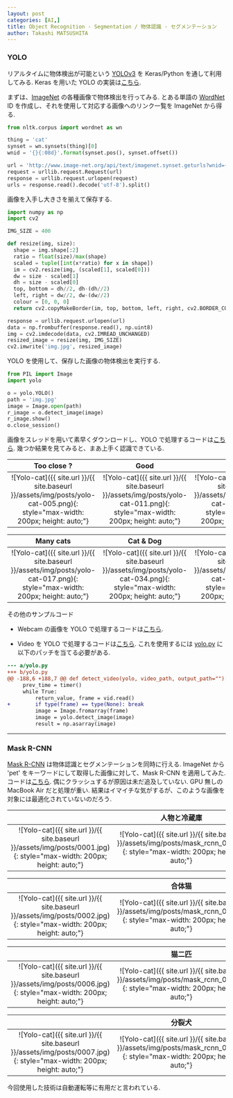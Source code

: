 ```yaml
---
layout: post
categories: [AI,]
title: Object Recognition - Segmentation / 物体認識 - セグメンテーション
author: Takashi MATSUSHITA
---
```


### YOLO
リアルタイムに物体検出が可能という [YOLOv3](https://pjreddie.com/darknet/yolo/) を Keras/Python を通して利用してみる. Keras を用いた YOLO の実装は[こちら](https://github.com/qqwweee/keras-yolo3).

まずは、[ImageNet](http://www.image-net.org) の各種画像で物体検出を行ってみる. とある単語の [WordNet](https://wordnet.princeton.edu) ID を作成し、それを使用して対応する画像へのリンク一覧を ImageNet から得る.

```python
from nltk.corpus import wordnet as wn

thing = 'cat'
synset = wn.synsets(thing)[0]
wnid = '{}{:08d}'.format(synset.pos(), synset.offset())

url = 'http://www.image-net.org/api/text/imagenet.synset.geturls?wnid={}'.format(wnid)
request = urllib.request.Request(url)
response = urllib.request.urlopen(request)
urls = response.read().decode('utf-8').split()
```

画像を入手し大きさを揃えて保存する.
```python
import numpy as np
import cv2

IMG_SIZE = 400

def resize(img, size):
  shape = img.shape[:2]
  ratio = float(size)/max(shape)
  scaled = tuple([int(x*ratio) for x in shape])
  im = cv2.resize(img, (scaled[1], scaled[0]))
  dw = size - scaled[1]
  dh = size - scaled[0]
  top, bottom = dh//2, dh-(dh//2)
  left, right = dw//2, dw-(dw//2)
  colour = [0, 0, 0]
  return cv2.copyMakeBorder(im, top, bottom, left, right, cv2.BORDER_CONSTANT, value=colour)

response = urllib.request.urlopen(url)
data = np.frombuffer(response.read(), np.uint8)
img = cv2.imdecode(data, cv2.IMREAD_UNCHANGED)
resized_image = resize(img, IMG_SIZE)
cv2.imwrite('img.jpg', resized_image)
```


YOLO を使用して、保存した画像の物体検出を実行する.
```python
from PIL import Image
import yolo

o = yolo.YOLO()
path = 'img.jpg'
image = Image.open(path)
r_image = o.detect_image(image)
r_image.show()
o.close_session()
```

画像をスレッドを用いて素早くダウンロードし、YOLO で処理するコードは[こちら](https://github.com/takashi-matsushita/lab/blob/master/dnn/yolo_image.py).
幾つか結果を見てみると、まあ上手く認識できている.

Too close ? | Good | Good
:-:|:-:|:-:
![Yolo-cat]({{ site.url }}/{{ site.baseurl }}/assets/img/posts/yolo-cat-005.png){: style="max-width: 200px; height: auto;"} | ![Yolo-cat]({{ site.url }}/{{ site.baseurl }}/assets/img/posts/yolo-cat-011.png){: style="max-width: 200px; height: auto;"} | ![Yolo-cat]({{ site.url }}/{{ site.baseurl }}/assets/img/posts/yolo-cat-012.png){: style="max-width: 200px; height: auto;"}

Many cats | Cat & Dog | Good
:-:|:-:|:-:
![Yolo-cat]({{ site.url }}/{{ site.baseurl }}/assets/img/posts/yolo-cat-017.png){: style="max-width: 200px; height: auto;"} | ![Yolo-cat]({{ site.url }}/{{ site.baseurl }}/assets/img/posts/yolo-cat-034.png){: style="max-width: 200px; height: auto;"} | ![Yolo-cat]({{ site.url }}/{{ site.baseurl }}/assets/img/posts/yolo-cat-038.png){: style="max-width: 200px; height: auto;"}


その他のサンプルコード

* Webcam の画像を YOLO で処理するコードは[こちら](https://github.com/takashi-matsushita/lab/blob/master/dnn/yolo_webcam.py).

* Video を YOLO で処理するコードは[こちら](https://github.com/takashi-matsushita/lab/blob/master/dnn/yolo_video.py). これを使用するには [yolo.py](https://github.com/qqwweee/keras-yolo3/blob/e6598d13c703029b2686bc2eb8d5c09badf42992/yolo.py) に以下のパッチを当てる必要がある.

```diff
--- a/yolo.py
+++ b/yolo.py
@@ -188,6 +188,7 @@ def detect_video(yolo, video_path, output_path=""):
     prev_time = timer()
     while True:
         return_value, frame = vid.read()
+        if type(frame) == type(None): break
         image = Image.fromarray(frame)
         image = yolo.detect_image(image)
         result = np.asarray(image)
```

* * *

### Mask R-CNN
[Mask R-CNN](https://github.com/matterport/Mask_RCNN.git) は物体認識とセグメンテーションを同時に行える. ImageNet から 'pet' をキーワードにして取得した画像に対して、Mask R-CNN を適用してみた. コードは[こちら](https://github.com/takashi-matsushita/lab/blob/master/dnn/mask_rcnn.py). 偶にクラッシュするが原因は未だ追及していない. GPU 無しの MacBook Air だと処理が重い. 結果はイマイチな気がするが、このような画像を対象には最適化されていないのだろう.

 　| 人物と冷蔵庫
:-:|:-:
![Yolo-cat]({{ site.url }}/{{ site.baseurl }}/assets/img/posts/0001.jpg){: style="max-width: 200px; height: auto;"} | ![Yolo-cat]({{ site.url }}/{{ site.baseurl }}/assets/img/posts/mask_rcnn_01.jpg){: style="max-width: 200px; height: auto;"}

 　| 合体猫
:-:|:-:
![Yolo-cat]({{ site.url }}/{{ site.baseurl }}/assets/img/posts/0002.jpg){: style="max-width: 200px; height: auto;"} | ![Yolo-cat]({{ site.url }}/{{ site.baseurl }}/assets/img/posts/mask_rcnn_02.jpg){: style="max-width: 200px; height: auto;"}

 　| 猫二匹
:-:|:-:
![Yolo-cat]({{ site.url }}/{{ site.baseurl }}/assets/img/posts/0006.jpg){: style="max-width: 200px; height: auto;"} | ![Yolo-cat]({{ site.url }}/{{ site.baseurl }}/assets/img/posts/mask_rcnn_05.jpg){: style="max-width: 200px; height: auto;"}

 　| 分裂犬
:-:|:-:
![Yolo-cat]({{ site.url }}/{{ site.baseurl }}/assets/img/posts/0007.jpg){: style="max-width: 200px; height: auto;"} | ![Yolo-cat]({{ site.url }}/{{ site.baseurl }}/assets/img/posts/mask_rcnn_06.jpg){: style="max-width: 200px; height: auto;"}


今回使用した技術は自動運転等に有用だと言われている.
